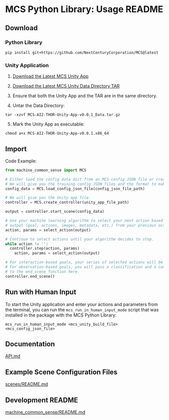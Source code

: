# MCS Python Library: Usage README

## Download

### Python Library

```
pip install git+https://github.com/NextCenturyCorporation/MCS@latest
```

### Unity Application

1. [Download the Latest MCS Unity App](https://github.com/NextCenturyCorporation/MCS/releases/download/0.0.1/MCS-AI2-THOR-Unity-App-v0.0.1.x86_64)

2. [Download the Latest MCS Unity Data Directory TAR](https://github.com/NextCenturyCorporation/MCS/releases/download/0.0.1/MCS-AI2-THOR-Unity-App-v0.0.1_Data.tar.gz)

3. Ensure that both the Unity App and the TAR are in the same directory.

4. Untar the Data Directory:

```
tar -xzvf MCS-AI2-THOR-Unity-App-v0.0.1_Data.tar.gz
```

5. Mark the Unity App as executable:

```
chmod a+x MCS-AI2-THOR-Unity-App-v0.0.1.x86_64
```

## Import

Code Example:

```python
from machine_common_sense import MCS

# Either load the config data dict from an MCS config JSON file or create your own.
# We will give you the training config JSON files and the format to make your own.
config_data = MCS.load_config_json_file(config_json_file_path)

# We will give you the Unity app file.
controller = MCS.create_controller(unity_app_file_path)

output = controller.start_scene(config_data)

# Use your machine learning algorithm to select your next action based on the scene
# output (goal, actions, images, metadata, etc.) from your previous action.
action, params = select_action(output)

# Continue to select actions until your algorithm decides to stop.
while action != '':
  controller.step(action, params)
    action, params = select_action(output)

# For interaction-based goals, your series of selected actions will be scored.
# For observation-based goals, you will pass a classification and a confidence
# to the end_scene function here.
controller.end_scene()
```

## Run with Human Input

To start the Unity application and enter your actions and parameters from the terminal, you can run the `mcs_run_in_human_input_mode` script that was installed in the package with the MCS Python Library:

```
mcs_run_in_human_input_mode <mcs_unity_build_file> <mcs_config_json_file>
```

## Documentation

[API.md](./API.md)

## Example Scene Configuration Files

[scenes/README.md](./scenes/README.md)

## Development README

[machine_common_sense/README.md](./machine_common_sense/README.md)

